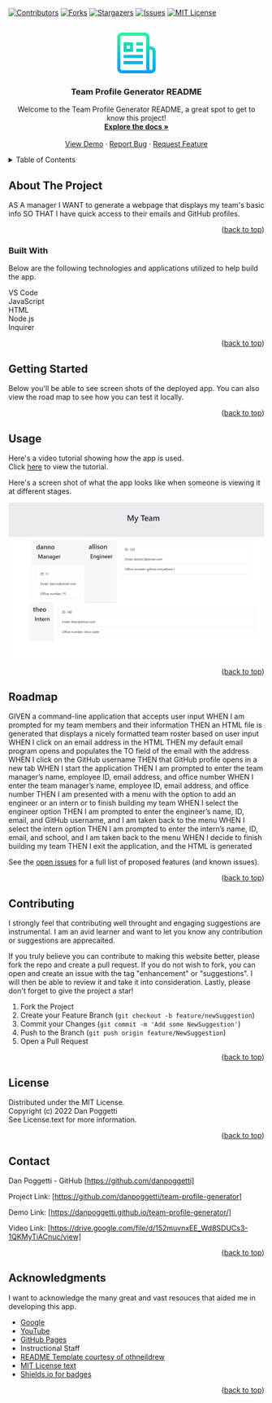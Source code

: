<a name="readme-top"></a>

[![Contributors][contributors-shield]][contributors-url]
[![Forks][forks-shield]][forks-url]
[![Stargazers][stars-shield]][stars-url]
[![Issues][issues-shield]][issues-url]
[![MIT License][license-shield]][license-url]


<!-- PROJECT LOGO -->
<br />
<div align="center">
    <img src="./assets/images/logo.png" alt="Logo" width="80" height="80">

  <h3 align="center">Team Profile Generator README</h3>

  <p align="center">
    Welcome to the Team Profile Generator README, a great spot to get to know this project!
    <br />
    <a href="https://github.com/danpoggetti/team-profile-generator"><strong>Explore the docs »</strong></a>
    <br />
    <br />
    <a href="https://danpoggetti.github.io/team-profile-generator/">View Demo</a>
    ·
    <a href="https://github.com/danpoggetti/team-profile-generator/issues">Report Bug</a>
    ·
    <a href="https://github.com/danpoggetti/team-profile-generator/issues">Request Feature</a>
  </p>
</div>



<!-- TABLE OF CONTENTS -->
<details>
  <summary>Table of Contents</summary>
  <ol>
    <li>
      <a href="#about-the-project">About The Project</a>
      <ul>
        <li><a href="#built-with">Built With</a></li>
      </ul>
    </li>
    <li><a href="#getting-started">Getting Started</a></li>
    <li><a href="#usage">Usage</a></li>
    <li><a href="#roadmap">Roadmap</a></li>
    <li><a href="#contributing">Contributing</a></li>
    <li><a href="#license">License</a></li>
    <li><a href="#contact">Contact</a></li>
    <li><a href="#acknowledgments">Acknowledgments</a></li>
  </ol>
</details>



<!-- ABOUT THE PROJECT -->
## About The Project

AS A manager
I WANT to generate a webpage that displays my team's basic info SO THAT I have quick access to their emails and GitHub profiles.

<p align="right">(<a href="#readme-top">back to top</a>)</p>


### Built With

Below are the following technologies and applications utilized to help build the app.<br>

VS Code<br>
JavaScript<br>
HTML<br>
Node.js<br>
Inquirer<br>

<p align="right">(<a href="#readme-top">back to top</a>)</p>



<!-- GETTING STARTED -->
## Getting Started

Below you'll be able to see screen shots of the deployed app. You can also view the road map to see how you can test it locally.


<p align="right">(<a href="#readme-top">back to top</a>)</p>


<!-- USAGE EXAMPLES -->
## Usage

Here's a video tutorial showing how the app is used.<br>
Click <a href="https://drive.google.com/file/d/152muvnxEE_Wd8SDUCs3-1QKMyTiACnuc/view">here</a> to view the tutorial.

Here's a screen shot of what the app looks like when someone is viewing it at different stages.<br>

![](/assets/images/team_screen_grab.png)<br>


<p align="right">(<a href="#readme-top">back to top</a>)</p>



<!-- ROADMAP -->
## Roadmap

GIVEN a command-line application that accepts user input
WHEN I am prompted for my team members and their information
THEN an HTML file is generated that displays a nicely formatted team roster based on user input
WHEN I click on an email address in the HTML
THEN my default email program opens and populates the TO field of the email with the address
WHEN I click on the GitHub username
THEN that GitHub profile opens in a new tab
WHEN I start the application
THEN I am prompted to enter the team manager’s name, employee ID, email address, and office number
WHEN I enter the team manager’s name, employee ID, email address, and office number
THEN I am presented with a menu with the option to add an engineer or an intern or to finish building my team
WHEN I select the engineer option
THEN I am prompted to enter the engineer’s name, ID, email, and GitHub username, and I am taken back to the menu
WHEN I select the intern option
THEN I am prompted to enter the intern’s name, ID, email, and school, and I am taken back to the menu
WHEN I decide to finish building my team
THEN I exit the application, and the HTML is generated

See the [open issues](https://github.com/danpoggetti/team-profile-generator/issues) for a full list of proposed features (and known issues).

<p align="right">(<a href="#readme-top">back to top</a>)</p>



<!-- CONTRIBUTING -->
## Contributing

I strongly feel that contributing well throught and engaging suggestions are instrumental. I am an avid learner and want to let you know any contribution or suggestions are apprecaited.

If you truly believe you can contribute to making this website better, please fork the repo and create a pull request. If you do not wish to fork, you can open and create an issue with the tag "enhancement" or "suggestions". I will then be able to review it and take it into consideration. Lastly, please don't forget to give the project a star!

1. Fork the Project
2. Create your Feature Branch (`git checkout -b feature/newSuggestion`)
3. Commit your Changes (`git commit -m 'Add some NewSuggestion'`)
4. Push to the Branch (`git push origin feature/NewSuggestion`)
5. Open a Pull Request


<p align="right">(<a href="#readme-top">back to top</a>)</p>




<!-- LICENSE -->
## License

Distributed under the MIT License.<br>
Copyright (c) 2022 Dan Poggetti<br>
See License.text for more information.
<p align="right">(<a href="#readme-top">back to top</a>)</p>



<!-- CONTACT -->
## Contact

Dan Poggetti - GitHub [https://github.com/danpoggetti]

Project Link: [https://github.com/danpoggetti/team-profile-generator]

Demo Link: [https://danpoggetti.github.io/team-profile-generator/]

Video Link: [https://drive.google.com/file/d/152muvnxEE_Wd8SDUCs3-1QKMyTiACnuc/view]

<p align="right">(<a href="#readme-top">back to top</a>)</p>



<!-- ACKNOWLEDGMENTS -->
## Acknowledgments

I want to acknowledge the many great and vast resouces that aided me in developing this app.

* [Google](https://www.google.com)
* [YouTube](https://www.youtube.com)
* [GitHub Pages](https://pages.github.com)
* Instructional Staff
* [README Template courtesy of othneildrew](https://github.com/othneildrew/Best-README-Template)
* [MIT License text](https://mit-license.org/license.txt)
* [Shields.io for badges](https://shields.io/)


<p align="right">(<a href="#readme-top">back to top</a>)</p>



<!-- MARKDOWN LINKS & IMAGES -->
<!-- https://www.markdownguide.org/basic-syntax/#reference-style-links -->
[contributors-shield]: https://img.shields.io/github/contributors-anon/danpoggetti/team-profile-generator?style=for-the-badge
[contributors-url]: https://github.com/danpoggetti/team-profile-generator/graphs/contributors
[forks-shield]: https://img.shields.io/github/forks/danpoggetti/team-profile-generator?style=for-the-badge
[forks-url]: https://github.com/danpoggetti/team-profile-generator/network/members
[stars-shield]: https://img.shields.io/github/stars/danpoggetti/team-profile-generator?style=for-the-badge
[stars-url]: https://github.com/danpoggetti/team-profile-generator/stargazers
[issues-shield]: https://img.shields.io/github/issues/danpoggetti/team-profile-generator?style=for-the-badge
[issues-url]: https://github.com/danpoggetti/team-profile-generator/issues
[license-shield]: https://img.shields.io/github/license/danpoggetti/team-profile-generator?style=for-the-badge
[license-url]: https://github.com/danpoggetti/team-profile-generator/blob/main/LICENSE
[product-screenshot]: images/screenshot.png
